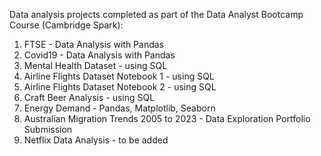 Data analysis projects completed as part of the Data Analyst Bootcamp Course (Cambridge Spark):

1) FTSE - Data Analysis with Pandas
2) Covid19 - Data Analysis with Pandas
3) Mental Health Dataset - using SQL
4) Airline Flights Dataset Notebook 1 - using SQL
5) Airline Flights Dataset Notebook 2 - using SQL
6) Craft Beer Analysis - using SQL
7) Energy Demand - Pandas, Matplotlib, Seaborn
8) Australian Migration Trends 2005 to 2023 - Data Exploration Portfolio Submission
9) Netflix Data Analysis - to be added
